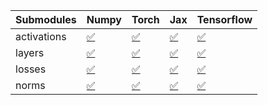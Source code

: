 | Submodules   | Numpy                                                                                                                           | Torch                                                                                                                           | Jax                                                                                                                             | Tensorflow                                                                                                                      |
|:-------------|:--------------------------------------------------------------------------------------------------------------------------------|:--------------------------------------------------------------------------------------------------------------------------------|:--------------------------------------------------------------------------------------------------------------------------------|:--------------------------------------------------------------------------------------------------------------------------------|
| activations  | <a href="https://github.com/unifyai/ivy/runs/8233625131?check_suite_focus=true" rel="noopener noreferrer" target="_blank">✅</a> | <a href="https://github.com/unifyai/ivy/runs/8233625616?check_suite_focus=true" rel="noopener noreferrer" target="_blank">✅</a> | <a href="https://github.com/unifyai/ivy/runs/8233626219?check_suite_focus=true" rel="noopener noreferrer" target="_blank">✅</a> | <a href="https://github.com/unifyai/ivy/runs/8233626688?check_suite_focus=true" rel="noopener noreferrer" target="_blank">✅</a> |
| layers       | <a href="https://github.com/unifyai/ivy/runs/8233625259?check_suite_focus=true" rel="noopener noreferrer" target="_blank">✅</a> | <a href="https://github.com/unifyai/ivy/runs/8233625765?check_suite_focus=true" rel="noopener noreferrer" target="_blank">✅</a> | <a href="https://github.com/unifyai/ivy/runs/8233626317?check_suite_focus=true" rel="noopener noreferrer" target="_blank">✅</a> | <a href="https://github.com/unifyai/ivy/runs/8233626802?check_suite_focus=true" rel="noopener noreferrer" target="_blank">✅</a> |
| losses       | <a href="https://github.com/unifyai/ivy/runs/8233625383?check_suite_focus=true" rel="noopener noreferrer" target="_blank">✅</a> | <a href="https://github.com/unifyai/ivy/runs/8233625948?check_suite_focus=true" rel="noopener noreferrer" target="_blank">✅</a> | <a href="https://github.com/unifyai/ivy/runs/8233626433?check_suite_focus=true" rel="noopener noreferrer" target="_blank">✅</a> | <a href="https://github.com/unifyai/ivy/runs/8233626954?check_suite_focus=true" rel="noopener noreferrer" target="_blank">✅</a> |
| norms        | <a href="https://github.com/unifyai/ivy/runs/8233625485?check_suite_focus=true" rel="noopener noreferrer" target="_blank">✅</a> | <a href="https://github.com/unifyai/ivy/runs/8233626050?check_suite_focus=true" rel="noopener noreferrer" target="_blank">✅</a> | <a href="https://github.com/unifyai/ivy/runs/8233626546?check_suite_focus=true" rel="noopener noreferrer" target="_blank">✅</a> | <a href="https://github.com/unifyai/ivy/runs/8233627052?check_suite_focus=true" rel="noopener noreferrer" target="_blank">✅</a> |
